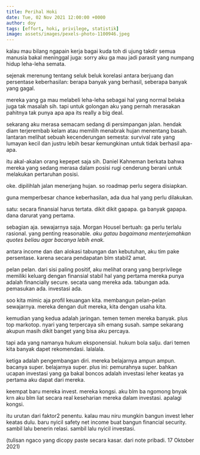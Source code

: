 ```yaml
---
title: Perihal Hoki
date: Tue, 02 Nov 2021 12:00:00 +0000
author: doy
tags: [effort, hoki, privilege, statistik]
image: assets/images/pexels-photo-1100946.jpeg
---
```


kalau mau bilang ngapain kerja bagai kuda toh di ujung takdir semua manusia bakal meninggal juga: sorry aku ga mau jadi parasit yang numpang hidup leha-leha semata. 

sejenak merenung tentang seluk beluk korelasi antara berjuang dan persentase keberhasilan: berapa banyak yang berhasil, seberapa banyak yang gagal.

mereka yang ga mau melabeli leha-leha sebagai hal yang normal belaka juga tak masalah sih. tapi untuk golongan aku yang pernah merasakan pahitnya tak punya apa apa its really a big deal.

sekarang aku merasa semacam sedang di persimpangan jalan. hendak diam terjerembab kelam atau memilih menabrak hujan menentang basah. lantaran melihat sebuah kecenderungan semesta: survival rate yang lumayan kecil dan justru lebih besar kemungkinan untuk tidak berhasil apa-apa. 

itu akal-akalan orang kepepet saja sih. Daniel Kahneman berkata bahwa mereka yang sedang merasa dalam posisi rugi cenderung berani untuk melakukan pertaruhan posisi. 

oke. dipilihlah jalan menerjang hujan. so roadmap perlu segera disiapkan. 

guna memperbesar chance keberhasilan, ada dua hal yang perlu dilakukan. 

satu: secara finansial harus tertata. dikit dikit gapapa. ga banyak gapapa. dana darurat yang pertama. 

sebagian aja. sewajarnya saja. Morgan Housel bertuah: ga perlu terlalu rasional. yang penting reasonable. _aku gatau bagaimana menterjemahkan quotes beliau agar bacanya lebih enak._

antara income dan dan alokasi tabungan dan kebutuhan, aku tim pake persentase. karena secara pendapatan blm stabil2 amat.

pelan pelan. dari sisi paling positif, aku melihat orang yang berprivilege memiliki keluarg dengan finansial stabil hal yang pertama mereka punya adalah financially secure. secata uang mereka ada. tabungan ada. pemasukan ada. investasi ada.

soo kita mimic aja profil keuangan kita. membangun pelan-pelan sewajarnya. mereka dengan duit mereka, kita dengan usaha kita. 

kemudian yang kedua adalah jaringan. temen temen mereka banyak. plus top markotop. nyari yang terpercaya sih emang susah. sampe sekarang akupun masih dikit banget yang bisa aku percaya.

tapi ada yang namanya hukum eksponensial. hukum bola salju. dari temen kita banyak dapet rekomendasi. lalalala.

ketiga adalah pengembangan diri. mereka belajarnya ampun ampun. bacanya super. belajarnya super. plus ini: pemurahnya super. bahkan ucapan investasi yang ga bakal boncos adalah investasi leher keatas ya pertama aku dapat dari mereka.

keempat baru mereka invest. mereka kongsi. aku blm ba ngomong bnyak krn aku blm liat secara real keseharian mereka dalam investasi. apalagi kongsi.

itu urutan dari faktor2 penentu. kalau mau niru mungkin bangun invest leher keatas dulu. baru nyicil safety net income buat bangun financial security. sambil lalu benerin relasi. sambil lalu nyicil investasi.

(tulisan ngaco yang dicopy paste secara kasar. dari note pribadi. 17 Oktober 2021)

